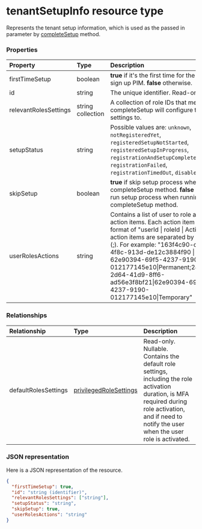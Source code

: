 # tenantSetupInfo resource type

Represents the tenant setup information, which is used as the passed in parameter by [completeSetup](../api/privilegedsignupstatus_completesetup.md) method.


### Properties
| Property	   | Type	|Description|
|:---------------|:--------|:----------|
|firstTimeSetup|boolean|**true** if it's the first time for the tenant to sign up PIM. **false** otherwise.|
|id|string| The unique identifier. Read-only.|
|relevantRolesSettings|string collection|A collection of role IDs that method completeSetup will configure the role settings to.|
|setupStatus|string| Possible values are: `unknown`, `notRegisteredYet`, `registeredSetupNotStarted`, `registeredSetupInProgress`, `registrationAndSetupCompleted`, `registrationFailed`, `registrationTimedOut`, `disabled`.|
|skipSetup|boolean|**true** if skip setup process when running completeSetup method. **false** if need to run setup process when running completeSetup method.|
|userRolesActions|string|Contains a list of user to role assignment action items. Each action item is in the format of "userId &#124; roleId &#124; Action". The action items are separated by semicolon (;). For example: "163f4c90-c165-4f8c-913d-de12c3884f90 &#124; 62e90394-69f5-4237-9190-012177145e10&#124;Permanent;28d63d00-2d64-41d9-8ff6-ad56e3f8bf21&#124;62e90394-69f5-4237-9190-012177145e10&#124;Temporary"|

### Relationships
| Relationship | Type	|Description|
|:---------------|:--------|:----------|
|defaultRolesSettings|[privilegedRoleSettings](privilegedrolesettings.md)| Read-only. Nullable. Contains the default role settings, including the role activation duration, is MFA required during role activation, and if need to notify the user when the user role is activated.|

### JSON representation

Here is a JSON representation of the resource.

<!-- {
  "blockType": "resource",
  "optionalProperties": [

  ],
  "@odata.type": "microsoft.graph.tenantSetupInfo"
}-->

```json
{
  "firstTimeSetup": true,
  "id": "string (identifier)",
  "relevantRolesSettings": ["string"],
  "setupStatus": "string",
  "skipSetup": true,
  "userRolesActions": "string"
}

```

<!-- uuid: 8fcb5dbc-d5aa-4681-8e31-b001d5168d79
2015-10-25 14:57:30 UTC -->
<!-- {
  "type": "#page.annotation",
  "description": "tenantSetupInfo resource",
  "keywords": "",
  "section": "documentation",
  "tocPath": ""
}-->